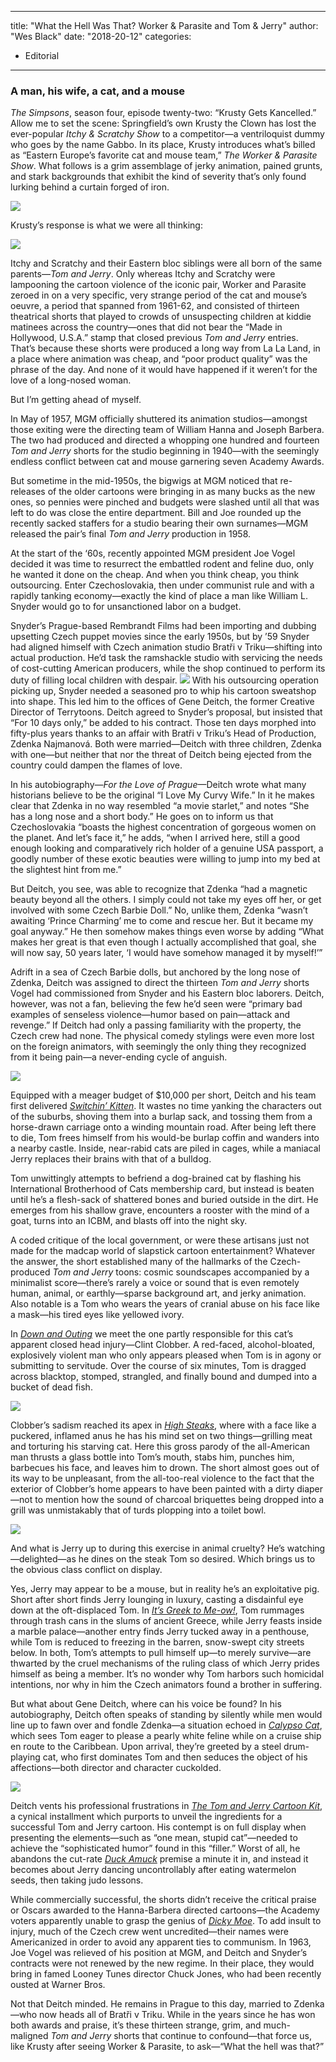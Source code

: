 
---
title: "What the Hell Was That? Worker &#038; Parasite and Tom &#038; Jerry"
author: "Wes Black"
date: "2018-20-12"
categories:
- Editorial
---

### A man, his wife, a cat, and a mouse

*The Simpsons*, season four, episode twenty-two: “Krusty Gets Kancelled.” Allow me to set the scene: Springfield’s own Krusty the Clown has lost the ever-popular *Itchy & Scratchy Show* to a competitor—a ventriloquist dummy who goes by the name Gabbo. In its place, Krusty introduces what’s billed as “Eastern Europe’s favorite cat and mouse team,” *The Worker & Parasite Show*. What follows is a grim assemblage of jerky animation, pained grunts, and stark backgrounds that exhibit the kind of severity that’s only found lurking behind a curtain forged of iron. 

![](/wp-content/uploads/2018/12/image2-1.gif?w=1170&#038;ssl=1)

Krusty’s response is what we were all thinking:

![](/wp-content/uploads/2018/12/image3.gif?w=1170&#038;ssl=1)

Itchy and Scratchy and their Eastern bloc siblings were all born of the same parents—*Tom and Jerry*. Only whereas Itchy and Scratchy were lampooning the cartoon violence of the iconic pair, Worker and Parasite zeroed in on a very specific, very strange period of the cat and mouse’s oeuvre, a period that spanned from 1961-62, and consisted of thirteen theatrical shorts that played to crowds of unsuspecting children at kiddie matinees across the country—ones that did not bear the “Made in Hollywood, U.S.A.” stamp that closed previous *Tom and Jerry* entries. That’s because these shorts were produced a long way from La La Land, in a place where animation was cheap, and “poor product quality” was the phrase of the day. And none of it would have happened if it weren&#8217;t for the love of a long-nosed woman. 

But I’m getting ahead of myself. 

In May of 1957, MGM officially shuttered its animation studios—amongst those exiting were the directing team of William Hanna and Joseph Barbera. The two had produced and directed a whopping one hundred and fourteen *Tom and Jerry* shorts for the studio beginning in 1940—with the seemingly endless conflict between cat and mouse garnering seven Academy Awards. 

But sometime in the mid-1950s, the bigwigs at MGM noticed that re-releases of the older cartoons were bringing in as many bucks as the new ones, so pennies were pinched and budgets were slashed until all that was left to do was close the entire department. Bill and Joe rounded up the recently sacked staffers for a studio bearing their own surnames—MGM released the pair’s final *Tom and Jerry* production in 1958.

At the start of the ‘60s, recently appointed MGM president Joe Vogel decided it was time to resurrect the embattled rodent and feline duo, only he wanted it done on the cheap. And when you think cheap, you think outsourcing. Enter Czechoslovakia, then under communist rule and with a rapidly tanking economy—exactly the kind of place a man like William L. Snyder would go to for unsanctioned labor on a budget. 

Snyder’s Prague-based Rembrandt Films had been importing and dubbing upsetting Czech puppet movies since the early 1950s, but by ’59 Snyder had aligned himself with Czech animation studio Bratři v Triku—shifting into actual production. He’d task the ramshackle studio with servicing the needs of cost-cutting American producers, while the shop continued to perform its duty of filling local children with despair.
![](/wp-content/uploads/2018/12/image7-2.jpg?w=1170&#038;ssl=1)
With his outsourcing operation picking up, Snyder needed a seasoned pro to whip his cartoon sweatshop into shape. This led him to the offices of Gene Deitch, the former Creative Director of Terrytoons. Deitch agreed to Snyder’s proposal, but insisted that “For 10 days only,” be added to his contract. Those ten days morphed into fifty-plus years thanks to an affair with Bratři v Triku’s Head of Production, Zdenka Najmanová. Both were married—Deitch with three children, Zdenka with one—but neither that nor the threat of Deitch being ejected from the country could dampen the flames of love.

In his autobiography—*For the Love of Prague*—Deitch wrote what many historians believe to be the original “I Love My Curvy Wife.” In it he makes clear that Zdenka in no way resembled “a movie starlet,” and notes “She has a long nose and a short body.” He goes on to inform us that Czechoslovakia “boasts the highest concentration of gorgeous women on the planet. And let’s face it,” he adds, “when I arrived here, still a good enough looking and comparatively rich holder of a genuine USA passport, a goodly number of these exotic beauties were willing to jump into my bed at the slightest hint from me.” 

But Deitch, you see, was able to recognize that Zdenka “had a magnetic beauty beyond all the others. I simply could not take my eyes off her, or get involved with some Czech Barbie Doll.” No, unlike them, Zdenka “wasn’t awaiting &#8216;Prince Charming&#8217; me to come and rescue her. But it became my goal anyway.” He then somehow makes things even worse by adding “What makes her great is that even though I actually accomplished that goal, she will now say, 50 years later, &#8216;I would have somehow managed it by myself!&#8217;”

Adrift in a sea of Czech Barbie dolls, but anchored by the long nose of Zdenka, Deitch was assigned to direct the thirteen *Tom and Jerry* shorts Vogel had commissioned from Snyder and his Eastern bloc laborers. Deitch, however, was not a fan, believing the few he’d seen were &#8220;primary bad examples of senseless violence—humor based on pain—attack and revenge.” If Deitch had only a passing familiarity with the property, the Czech crew had none. The physical comedy stylings were even more lost on the foreign animators, with seemingly the only thing they recognized from it being pain—a never-ending cycle of anguish.

![](/wp-content/uploads/2018/12/image1-1.gif?w=1170&#038;ssl=1)

Equipped with a meager budget of $10,000 per short, Deitch and his team first delivered *[Switchin&#8217; Kitten](https://vrv.co/watch/G6P5PVKD6/Switchin-Kitten)*. It wastes no time yanking the characters out of the suburbs, shoving them into a burlap sack, and tossing them from a horse-drawn carriage onto a winding mountain road. After being left there to die, Tom frees himself from his would-be burlap coffin and wanders into a nearby castle. Inside, near-rabid cats are piled in cages, while a maniacal Jerry replaces their brains with that of a bulldog. 

Tom unwittingly attempts to befriend a dog-brained cat by flashing his International Brotherhood of Cats membership card, but instead is beaten until he’s a flesh-sack of shattered bones and buried outside in the dirt. He emerges from his shallow grave, encounters a rooster with the mind of a goat, turns into an ICBM, and blasts off into the night sky. 

A coded critique of the local government, or were these artisans just not made for the madcap world of slapstick cartoon entertainment? Whatever the answer, the short established many of the hallmarks of the Czech-produced *Tom and Jerry* toons: cosmic soundscapes accompanied by a minimalist score—there’s rarely a voice or sound that is even remotely human, animal, or earthly—sparse background art, and jerky animation. Also notable is a Tom who wears the years of cranial abuse on his face like a mask—his tired eyes like yellowed ivory.

In *[Down and Outing](https://vrv.co/watch/GR9VXNP16/Down-and-Outing)* we meet the one partly responsible for this cat’s apparent closed head injury—Clint Clobber. A red-faced, alcohol-bloated, explosively violent man who only appears pleased when Tom is in agony or submitting to servitude. Over the course of six minutes, Tom is dragged across blacktop, stomped, strangled, and finally bound and dumped into a bucket of dead fish. 

![](/wp-content/uploads/2018/12/image4-1.gif?w=1170&#038;ssl=1)

Clobber’s sadism reached its apex in *[High Steaks](https://vrv.co/watch/G6KEKNE16/High-Steaks)*, where with a face like a puckered, inflamed anus he has his mind set on two things—grilling meat and torturing his starving cat. Here this gross parody of the all-American man thrusts a glass bottle into Tom’s mouth, stabs him, punches him, barbecues his face, and leaves him to drown. The short almost goes out of its way to be unpleasant, from the all-too-real violence to the fact that the exterior of Clobber’s home appears to have been painted with a dirty diaper—not to mention how the sound of charcoal briquettes being dropped into a grill was unmistakably that of turds plopping into a toilet bowl.

![](/wp-content/uploads/2018/12/image6-1.gif?w=1170&#038;ssl=1)

And what is Jerry up to during this exercise in animal cruelty? He’s watching—delighted—as he dines on the steak Tom so desired. Which brings us to the obvious class conflict on display. 

Yes, Jerry may appear to be a mouse, but in reality he’s an exploitative pig. Short after short finds Jerry lounging in luxury, casting a disdainful eye down at the oft-displaced Tom. In *[It’s Greek to Me-ow!](https://vrv.co/watch/GRKEKNK1R/Its-Greek-to-Me-ow)*, Tom rummages through trash cans in the slums of ancient Greece, while Jerry feasts inside a marble palace—another entry finds Jerry tucked away in a penthouse, while Tom is reduced to freezing in the barren, snow-swept city streets below. In both, Tom’s attempts to pull himself up—to merely survive—are thwarted by the cruel mechanisms of the ruling class of which Jerry prides himself as being a member. It’s no wonder why Tom harbors such homicidal intentions, nor why in him the Czech animators found a brother in suffering.

But what about Gene Deitch, where can his voice be found? In his autobiography, Deitch often speaks of standing by silently while men would line up to fawn over and fondle Zdenka—a situation echoed in *[Calypso Cat](https://vrv.co/watch/G6XJM1KPR/Calypso-Cat)*, which sees Tom eager to please a pearly white feline while on a cruise ship en route to the Caribbean. Upon arrival, they’re greeted by a steel drum-playing cat, who first dominates Tom and then seduces the object of his affections—both director and character cuckolded. 

![](/wp-content/uploads/2018/12/image5-1.gif?w=1170&#038;ssl=1)

Deitch vents his professional frustrations in *[The Tom and Jerry Cartoon Kit](https://vrv.co/watch/GY3KWD1MY/Cartoon-Kit)*, a cynical installment which purports to unveil the ingredients for a successful Tom and Jerry cartoon. His contempt is on full display when presenting the elements—such as “one mean, stupid cat”—needed to achieve the “sophisticated humor” found in this “filler.” Worst of all, he abandons the cut-rate *[Duck Amuck](https://vrv.co/watch/GRME83JWY/Duck-Amuck)* premise a minute it in, and instead it becomes about Jerry dancing uncontrollably after eating watermelon seeds, then taking judo lessons.

While commercially successful, the shorts didn’t receive the critical praise or Oscars awarded to the Hanna-Barbera directed cartoons—the Academy voters apparently unable to grasp the genius of *[Dicky Moe](https://vrv.co/watch/GREXMWXPY/Dicky-Moe)*. To add insult to injury, much of the Czech crew went uncredited—their names were Americanized in order to avoid any apparent ties to communism. In 1963, Joe Vogel was relieved of his position at MGM, and Deitch and Snyder’s contracts were not renewed by the new regime. In their place, they would bring in famed Looney Tunes director Chuck Jones, who had been recently ousted at Warner Bros.

Not that Deitch minded. He remains in Prague to this day, married to Zdenka—who now heads all of Bratři v Triku. While in the years since he has won both awards and praise, it’s these thirteen strange, grim, and much-maligned *Tom and Jerry* shorts that continue to confound—that force us, like Krusty after seeing Worker & Parasite, to ask—“What the hell was that?”

